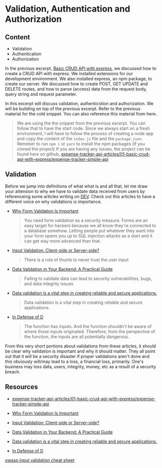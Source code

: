 # Validation, Authentication and Authorization

## Content

- Validation
- Authentication
- Authorization

In the previous excerpt, [Basic CRUD API with express](https://dev.to/otumianempire/basic-crud-api-with-express-2eoc), we discussed how to create a CRUD API with express. We installed extensions for our development environment. We also installed express, an npm package, to create our server. We discussed how to create POST, GET UPDATE and DELETE routes, and how to parse (access) data from the request body, query string and request parameter.

In this excerpt will discuss validation, authenticstion and authorization. We will be building on top of the previous excerpt. Refer to the previous material for the cold snippet. You can also reference this material from here.

> We are using the the snippet from the previous excerpt. You can follow that to have the start code.
> Since we always start on a fresh environment, I will have to follow the process of creating a node app and copy the content of the `index.js` file and the `package.json`. Remeber to run `npm i` or `yarn` to install the npm packages (if you cloned the project)
> If you are having any issues, the project can be found here on github, [expense-tracker-api-articles/01-basic-crud-api-with-express/expense-tracker-simple-api](https://github.com/Otumian-empire/otumian-blogging-articles/tree/main/expense-tracker-api-articles/01-basic-crud-api-with-express/expense-tracker-simple-api)

## Validation

Before we jump into definitions of what what is and all that, let me draw your attension to why we have to validate data received from users by referenceing some articles writing on [DEV](dev.to). Check out this articles to have a different voice on why validations is importance.

- [Why Form Validation Is Important](https://dev.to/flippedcoding/why-form-validation-is-important-37mj)
  > You need form validation as a security measure. Forms are an easy target for hackers because we all know they're connected to a database somehow. Letting people put whatever they want into your form opens you up to SQL injection attacks as a start and it can get way more advanced than that.
- [Input Validation: Client-side or Server-side?](https://dev.to/madza/input-validation-client-side-or-server-side-3h50/)
  > There is a rule of thumb to never trust the user input
- [Data Validation in Your Backend: A Practical Guide](https://dev.to/starkprince/data-validation-in-your-backend-a-practical-guide-1kn6)
  > Failing to validate data can lead to security vulnerabilities, bugs, and data integrity issues
- [Data validation is a vital step in creating reliable and secure applications.](https://dev.to/starkprince/data-validation-in-your-backend-a-practical-guide-1kn6)
  > Data validation is a vital step in creating reliable and secure applications.
- [In Defense of D](https://dev.to/bytebodger/in-defense-of-defensive-programming-k45)
  > The function has inputs. And the function shouldn't be aware of where those inputs originated. Therefore, from the perspective of the function, the inputs are all potentially dangerous.

From this very short portions about validations from these articles, it should be clear why validation is important and why it should matter. They all point out that it will be a security disaster if proper validations aren't done and this obviously will/may lead to a loss, a financial loss, primarily. One's business may loss data, users, integrity, money, etc as a result of a security breach.

<!--  -->

## Resources

- [expense-tracker-api-articles/01-basic-crud-api-with-express/expense-tracker-simple-api](https://github.com/Otumian-empire/otumian-blogging-articles/tree/main/expense-tracker-api-articles/01-basic-crud-api-with-express/expense-tracker-simple-api)

- [Why Form Validation Is Important](https://dev.to/flippedcoding/why-form-validation-is-important-37mj)
- [Input Validation: Client-side or Server-side?](https://dev.to/madza/input-validation-client-side-or-server-side-3h50/)
- [Data Validation in Your Backend: A Practical Guide](https://dev.to/starkprince/data-validation-in-your-backend-a-practical-guide-1kn6)
- [Data validation is a vital step in creating reliable and secure applications.](https://dev.to/starkprince/data-validation-in-your-backend-a-practical-guide-1kn6)
- [In Defense of D](https://dev.to/bytebodger/in-defense-of-defensive-programming-k45)

<!-- put all the urls here -->

[owasp input validation cheat sheet](https://cheatsheetseries.owasp.org/cheatsheets/Input_Validation_Cheat_Sheet.html#:~:text=Input%20validation%20is%20performed%20to,malfunction%20of%20various%20downstream%20components.)
